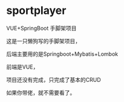 # sportplayer
VUE+SpringBoot 手脚架项目

这是一只懒狗写的手脚架项目，

后端主要用的是Springboot+Mybatis+Lombok

前端是VUE，

项目还没有完成，只完成了基本的CRUD

如果你带佬，就不需要看了。


